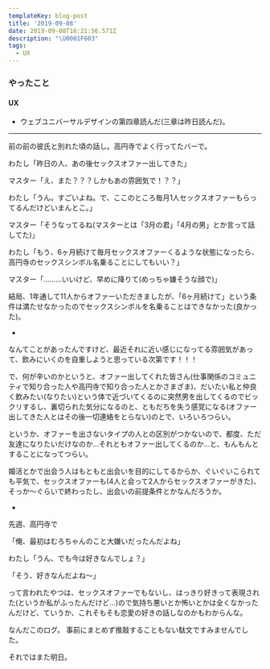 ```yaml
---
templateKey: blog-post
title: '2019-09-08'
date: 2019-09-08T16:21:56.571Z
description: "\U0001F603"
tags:
  - UX
---
```

### やったこと
#### UX
* ウェブユニバーサルデザインの第四章読んだ(三章は昨日読んだ)。


-----

前の前の彼氏と別れた頃の話し。高円寺でよく行ってたバーで。


わたし「昨日の人、あの後セックスオファー出してきた」

マスター「え、また？？？しかもあの雰囲気で！？？」

わたし「うん。すごいよね。で、ここのところ毎月1人セックスオファーもらってるんだけどいまんとこ。」

マスター「そうなってるね(マスターとは「3月の君」「4月の男」とか言って話してた)」

わたし「もう、6ヶ月続けて毎月セックスオファーくるような状態になったら、高円寺のセックスシンボル名乗ることにしてもいい？」


マスター「………いいけど、早めに降りて(めっちゃ嫌そうな顔で)」


結局、1年通して11人からオファーいただきましたが、「6ヶ月続けて」という条件は満たせなかったのでセックスシンボルを名乗ることはできなかった(良かった)。


*

なんてことがあったんですけど、最近それに近い感じになってる雰囲気があって、飲みにいくのを自重しようと思っている次第です！！！

で、何が辛いのかというと、オファー出してくれた皆さん(仕事関係のコミュニティで知り合った人や高円寺で知り合った人とかさまざま)、だいたい私と仲良く飲みたい(なりたい)という体で近づいてくるのに突然男を出してくるのでビックリするし、裏切られた気分になるのと、ともだちを失う感覚になる(オファー出してきた人とはその後一切連絡をとらない)のとで、いろいろつらい。

というか、オファーを出さないタイプの人との区別がつかないので、都度、ただ友達になりたいだけなのか…それともオファー出してくるのか…と、もんもんとすることになってつらい。


婚活とかで出会う人はもともと出会いを目的にしてるからか、ぐいぐいこられても平気で、セックスオファーも(4人と会って2人からセックスオファーがきた)、そっか〜ぐらいで終わったし、出会いの前提条件とかなんだろうか。

*

先週、高円寺で

「俺、最初はむろちゃんのこと大嫌いだったんだよね」

わたし「うん、でも今は好きなんでしょ？」

「そう、好きなんだよね〜」


って言われたやつは、セックスオファーでもないし、はっきり好きって表現された(というか私がふったんだけど…)ので気持ち悪いとか怖いとかは全くなかったんだけど、ていうか、これそもそも恋愛の好きの話しなのかもわからんな。


なんだこのログ。
事前にまとめず推敲することもない駄文ですみませんでした。


それではまた明日。
